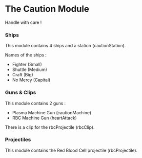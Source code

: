 # The Caution Module

Handle with care !

### Ships

This module contains 4 ships and a station (cautionStation).

Names of the ships :
* Fighter (Small)
* Shuttle (Medium)
* Craft (Big)
* No Mercy (Capital)

### Guns & Clips

This module contains 2 guns :

* Plasma Machine Gun (cautionMachine)
* RBC Machine Gun (heartAttack)

There is a clip for the rbcProjectile (rbcClip).

### Projectiles

This module contains the Red Blood Cell projectile (rbcProjectile).
